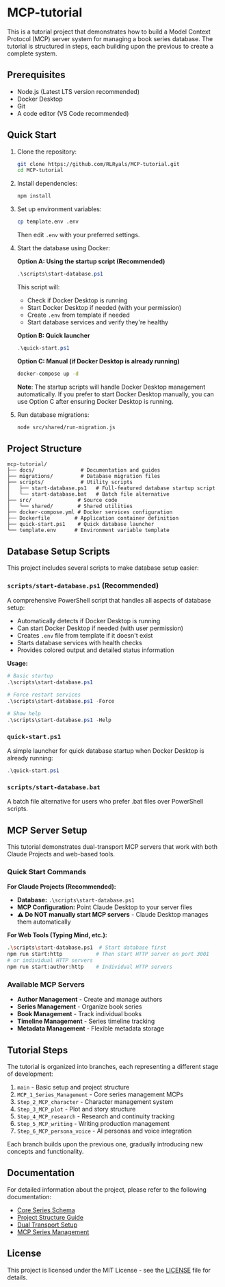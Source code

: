# MCP-tutorial
This is a tutorial project that demonstrates how to build a Model Context Protocol (MCP) server system for managing a book series database. The tutorial is structured in steps, each building upon the previous to create a complete system.

## Prerequisites
- Node.js (Latest LTS version recommended)
- Docker Desktop
- Git
- A code editor (VS Code recommended)

## Quick Start

1. Clone the repository:
   ```bash
   git clone https://github.com/RLRyals/MCP-tutorial.git
   cd MCP-tutorial
   ```

2. Install dependencies:
   ```bash
   npm install
   ```

3. Set up environment variables:
   ```bash
   cp template.env .env
   ```
   Then edit `.env` with your preferred settings.

4. Start the database using Docker:

   **Option A: Using the startup script (Recommended)**
   ```powershell
   .\scripts\start-database.ps1
   ```
   This script will:
   - Check if Docker Desktop is running
   - Start Docker Desktop if needed (with your permission)
   - Create `.env` from template if needed
   - Start database services and verify they're healthy
   
   **Option B: Quick launcher**
   ```powershell
   .\quick-start.ps1
   ```
   
   **Option C: Manual (if Docker Desktop is already running)**
   ```bash
   docker-compose up -d
   ```

   **Note**: The startup scripts will handle Docker Desktop management automatically. If you prefer to start Docker Desktop manually, you can use Option C after ensuring Docker Desktop is running.

5. Run database migrations:
   ```bash
   node src/shared/run-migration.js
   ```

## Project Structure
```
mcp-tutorial/
├── docs/               # Documentation and guides
├── migrations/         # Database migration files
├── scripts/            # Utility scripts
│   ├── start-database.ps1   # Full-featured database startup script
│   └── start-database.bat   # Batch file alternative
├── src/               # Source code
│   └── shared/        # Shared utilities
├── docker-compose.yml # Docker services configuration
├── Dockerfile        # Application container definition
├── quick-start.ps1    # Quick database launcher
└── template.env      # Environment variable template
```

## Database Setup Scripts

This project includes several scripts to make database setup easier:

### `scripts/start-database.ps1` (Recommended)
A comprehensive PowerShell script that handles all aspects of database setup:
- Automatically detects if Docker Desktop is running
- Can start Docker Desktop if needed (with user permission)  
- Creates `.env` file from template if it doesn't exist
- Starts database services with health checks
- Provides colored output and detailed status information

**Usage:**
```powershell
# Basic startup
.\scripts\start-database.ps1

# Force restart services
.\scripts\start-database.ps1 -Force

# Show help
.\scripts\start-database.ps1 -Help
```

### `quick-start.ps1` 
A simple launcher for quick database startup when Docker Desktop is already running:
```powershell
.\quick-start.ps1
```

### `scripts/start-database.bat`
A batch file alternative for users who prefer .bat files over PowerShell scripts.

## MCP Server Setup

This tutorial demonstrates dual-transport MCP servers that work with both Claude Projects and web-based tools.

### Quick Start Commands

**For Claude Projects (Recommended):**
- **Database:** `.\scripts\start-database.ps1` 
- **MCP Configuration:** Point Claude Desktop to your server files
- **⚠️ Do NOT manually start MCP servers** - Claude Desktop manages them automatically

**For Web Tools (Typing Mind, etc.):**
```bash
.\scripts\start-database.ps1  # Start database first
npm run start:http           # Then start HTTP server on port 3001
# or individual HTTP servers
npm run start:author:http    # Individual HTTP servers
```

### Available MCP Servers

- **Author Management** - Create and manage authors
- **Series Management** - Organize book series 
- **Book Management** - Track individual books
- **Timeline Management** - Series timeline tracking
- **Metadata Management** - Flexible metadata storage

## Tutorial Steps

The tutorial is organized into branches, each representing a different stage of development:

1. `main` - Basic setup and project structure
2. `MCP_1_Series_Management` - Core series management MCPs
3. `Step_2_MCP_character` - Character management system
4. `Step_3_MCP_plot` - Plot and story structure
5. `Step_4_MCP_research` - Research and continuity tracking
6. `Step_5_MCP_writing` - Writing production management
7. `Step_6_MCP_persona_voice` - AI personas and voice integration

Each branch builds upon the previous one, gradually introducing new concepts and functionality.

## Documentation

For detailed information about the project, please refer to the following documentation:

- [Core Series Schema](docs/core-series-schema.md)
- [Project Structure Guide](docs/mcp-tutorial-structure.md)
- [Dual Transport Setup](docs/dual-transport-setup.md)
- [MCP Series Management](docs/MCP_1_Series_management.md)

## License

This project is licensed under the MIT License - see the [LICENSE](LICENSE) file for details.
